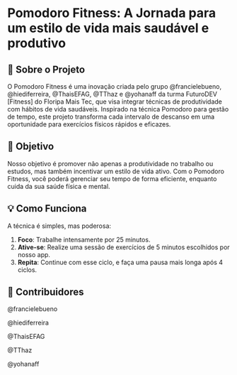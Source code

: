 # Pomodoro Fitness: A Jornada para um estilo de vida mais saudável e produtivo

## 🚀 Sobre o Projeto

O Pomodoro Fitness é uma inovação criada pelo grupo @francielebueno, @hiediferreira, @ThaisEFAG, @TThaz e @yohanaff da turma FuturoDEV [Fitness] do Floripa Mais Tec, que visa integrar técnicas de produtividade com hábitos de vida saudáveis. Inspirado na técnica Pomodoro para gestão de tempo, este projeto transforma cada intervalo de descanso em uma oportunidade para exercícios físicos rápidos e eficazes.

## 🎯 Objetivo

Nosso objetivo é promover não apenas a produtividade no trabalho ou estudos, mas também incentivar um estilo de vida ativo. Com o Pomodoro Fitness, você poderá gerenciar seu tempo de forma eficiente, enquanto cuida da sua saúde física e mental.

## 💡 Como Funciona

A técnica é simples, mas poderosa:

1. **Foco**: Trabalhe intensamente por 25 minutos.
2. **Ative-se**: Realize uma sessão de exercícios de 5 minutos escolhidos por nosso app.
3. **Repita**: Continue com esse ciclo, e faça uma pausa mais longa após 4 ciclos.

## 🌈 Contribuidores

@francielebueno

@hiediferreira

@ThaisEFAG

@TThaz

@yohanaff